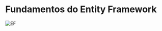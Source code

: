 # Fundamentos do Entity Framework



![EF](https://user-images.githubusercontent.com/77933748/231199927-ca2ffd9d-3934-4f4a-9de6-8dfd2e2d04c4.png)
